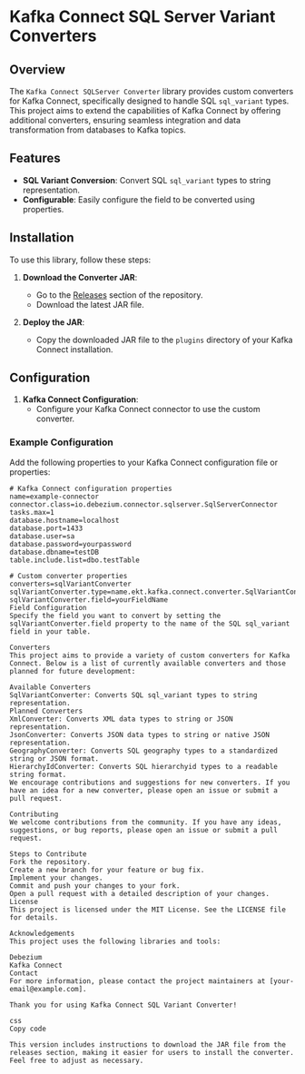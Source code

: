# Kafka Connect SQL Server Variant Converters

## Overview
The `Kafka Connect SQLServer Converter` library provides custom converters for Kafka Connect, specifically designed to handle SQL `sql_variant` types. This project aims to extend the capabilities of Kafka Connect by offering additional converters, ensuring seamless integration and data transformation from databases to Kafka topics.

## Features
- **SQL Variant Conversion**: Convert SQL `sql_variant` types to string representation.
- **Configurable**: Easily configure the field to be converted using properties.

## Installation
To use this library, follow these steps:

1. **Download the Converter JAR**:
    - Go to the [Releases](https://github.com/your-repo/releases) section of the repository.
    - Download the latest JAR file.

2. **Deploy the JAR**:
    - Copy the downloaded JAR file to the `plugins` directory of your Kafka Connect installation.

## Configuration
1. **Kafka Connect Configuration**:
    - Configure your Kafka Connect connector to use the custom converter.

### Example Configuration
Add the following properties to your Kafka Connect configuration file or properties:

```properties
# Kafka Connect configuration properties
name=example-connector
connector.class=io.debezium.connector.sqlserver.SqlServerConnector
tasks.max=1
database.hostname=localhost
database.port=1433
database.user=sa
database.password=yourpassword
database.dbname=testDB
table.include.list=dbo.testTable

# Custom converter properties
converters=sqlVariantConverter
sqlVariantConverter.type=name.ekt.kafka.connect.converter.SqlVariantConverter
sqlVariantConverter.field=yourFieldName
Field Configuration
Specify the field you want to convert by setting the sqlVariantConverter.field property to the name of the SQL sql_variant field in your table.

Converters
This project aims to provide a variety of custom converters for Kafka Connect. Below is a list of currently available converters and those planned for future development:

Available Converters
SqlVariantConverter: Converts SQL sql_variant types to string representation.
Planned Converters
XmlConverter: Converts XML data types to string or JSON representation.
JsonConverter: Converts JSON data types to string or native JSON representation.
GeographyConverter: Converts SQL geography types to a standardized string or JSON format.
HierarchyIdConverter: Converts SQL hierarchyid types to a readable string format.
We encourage contributions and suggestions for new converters. If you have an idea for a new converter, please open an issue or submit a pull request.

Contributing
We welcome contributions from the community. If you have any ideas, suggestions, or bug reports, please open an issue or submit a pull request.

Steps to Contribute
Fork the repository.
Create a new branch for your feature or bug fix.
Implement your changes.
Commit and push your changes to your fork.
Open a pull request with a detailed description of your changes.
License
This project is licensed under the MIT License. See the LICENSE file for details.

Acknowledgements
This project uses the following libraries and tools:

Debezium
Kafka Connect
Contact
For more information, please contact the project maintainers at [your-email@example.com].

Thank you for using Kafka Connect SQL Variant Converter!

css
Copy code

This version includes instructions to download the JAR file from the releases section, making it easier for users to install the converter. Feel free to adjust as necessary.





